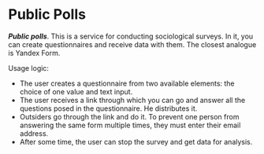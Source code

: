 # Public Polls

**_Public polls_**. This is a service for conducting sociological surveys. In it, you can create questionnaires and receive data with them. The closest analogue is Yandex Form.

Usage logic:

- The user creates a questionnaire from two available elements: the choice of one value and text input.
- The user receives a link through which you can go and answer all the questions posed in the questionnaire. He distributes it.
- Outsiders go through the link and do it. To prevent one person from answering the same form multiple times, they must enter their email address.
- After some time, the user can stop the survey and get data for analysis.
